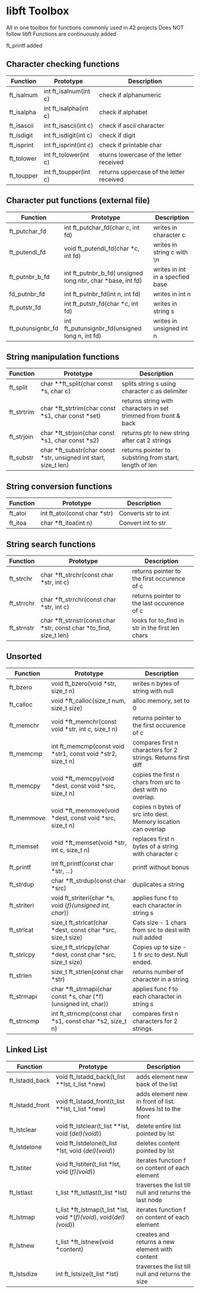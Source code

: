 # libft Toolbox
All in one toolbox for functions commonly used in 42 projects
Does NOT follow libft 
Functions are continuously added

ft_printf added

## Character checking functions
| Function | Prototype | Description |
|---|---|---|
| ft_isalnum | int	ft_isalnum(int c) | check if alphanumeric |
| ft_isalpha | int	ft_isalpha(int c) | check if alphabet |
| ft_isascii | int	ft_isascii(int c) | check if ascii character|
| ft_isdigit | int	ft_isdigit(int c) | check if digit |
| ft_isprint | int	ft_isprint(int c) | check if printable char |
| ft_tolower | int	ft_tolower(int c) | eturns lowercase of the letter received |
| ft_toupper | int	ft_toupper(int c) | returns uppercase of the letter received |

## Character put functions (external file)
| Function | Prototype | Description |
|---|---|---|
| ft_putchar_fd | int	ft_putchar_fd(char c, int fd) | writes in character c |
| ft_putendl_fd | void	ft_putendl_fd(char *c, int fd) | writes in  string c with \n |
|  ft_putnbr_b_fd | int	ft_putnbr_b_fd( unsigned long nbr, char *base, int fd) | writes in int in a specfied base |
| fd_putnbr_fd | int	ft_putnbr_fd(int n, int fd) | writes in int n |
| ft_putstr_fd | int	ft_putstr_fd(char *c, int fd) | writes in  string s |
| ft_putunsignbr_fd | int	ft_putunsignbr_fd(unsigned long n, int fd) | writes in  unsigned int n |

## String manipulation functions 
| Function | Prototype | Description |
|---|---|---|
| ft_split | char	**ft_split(char const *s, char c) | splits string s using character c as delimiter 
| ft_strtrim | char	*ft_strtrim(char const *s1, char const *set) | returns string with characters in set trimmed from front & back |
| ft_strjoin | char	*ft_strjoin(char const *s1, char const *s2) | returns ptr to new string after  cat 2 strings |
| ft_substr | char	*ft_substr(char const *str, unsigned int start, size_t len) | returns pointer to substring from start, length of len |

## String conversion functions
| Function | Prototype | Description |
|---|---|---|
| ft_atoi | int	ft_atoi(const char *str) | Converts str to int |
| ft_itoa | char	*ft_itoa(int n) | Convert int to str |

## String search functions
| Function | Prototype | Description |
|---|---|---|
| ft_strchr | char	*ft_strchr(const char *str, int c) | returns pointer to the first occurence of c |
| ft_strrchr | char	*ft_strrchr(const char *str, int c) | returns pointer to the last occurence of c |
| ft_strnstr | char	*ft_strnstr(const char	*str, const char *to_find, size_t len) | looks for to_find in str in the first len chars |

## Unsorted
| Function | Prototype | Description |
|---|---|---|
| ft_bzero | void	ft_bzero(void *str, size_t n) | writes n bytes of string with null |
| ft_calloc | void	*ft_calloc(size_t num, size_t size) | alloc memory, set to 0 |
| ft_memchr | void	*ft_memchr(const void *str, int c, size_t n) | returns pointer to the first occurence of c |
| ft_memcmp | int	ft_memcmp(const void *str1, const void *str2, size_t n) | compares first n characters for 2 strings. Returns first diff |
| ft_memcpy | void	*ft_memcpy(void *dest, const void *src, size_t n) | copies the first n chars from src to dest with no overlap. |
| ft_memmove | void	*ft_memmove(void *dest, const void *src, size_t n) | copies n bytes of src into dest. Memory location can overlap |
| ft_memset | void	*ft_memset(void *str, int c, size_t n) | replaces first n bytes of a string with character c |
| ft_printf | int	ft_printf(const char *str, ...) | printf without bonus|
| ft_strdup | char	*ft_strdup(const char *src) | duplicates a string |
| ft_striteri | void	ft_striteri(char *s, void (*f)(unsigned int, char*)) | applies func f to each character in string s |
| ft_strlcat | size_t	ft_strlcat(char *dest, const char *src, size_t size) | Cats size - 1 chars from src to dest with null added |
| ft_strlcpy | size_t	ft_strlcpy(char *dest, const char *src, size_t size) | Copies up to size - 1 fr src to dest. Null ended. |
| ft_strlen | size_t	ft_strlen(const char *str) | returns number of character in a string |
| ft_strmapi | char	*ft_strmapi(char const *s, char (*f)(unsigned int, char)) | applies func f to each character in string s |
| ft_strncmp | int	ft_strncmp(const char *s1, const char *s2, size_t n) | compares first n characters for 2 strings. |


 



## Linked List
 | Function | Prototype | Description |
|---|---|---|
| ft_lstadd_back | void	ft_lstadd_back(t_list **lst, t_list *new) | adds element new back of the list |
| ft_lstadd_front | void	ft_lstadd_front(t_list **lst, t_list *new) | adds element new in front of list. Moves lst to the front |
| ft_lstclear | void	ft_lstclear(t_list **lst, void (*del)(void*)) | delete entire list pointed by lst |
| ft_lstdelone | void	ft_lstdelone(t_list *lst, void (*del)(void*)) | deletes content pointed by lst |
| ft_lstiter | void	ft_lstiter(t_list *lst, void (*f)(void*)) | iterates function f on content of each element |
| ft_lstlast | t_list	*ft_lstlast(t_list *lst) | traverses the list till null and returns the last node |
| ft_lstmap | t_list	*ft_lstmap(t_list *lst, void *(*f)(void*), void(*del)(void*)) | iterates function f on content of each element |
| ft_lstnew | t_list	*ft_lstnew(void *content) | creates and returns a new element with content |
| ft_lstsdize | int	ft_lstsize(t_list *lst) | traverses the list till null and returns the size |

 

 
 


 







